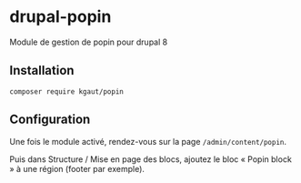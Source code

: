 # drupal-popin
Module de gestion de popin pour drupal 8

## Installation

```
composer require kgaut/popin
```

## Configuration
Une fois le module activé, rendez-vous sur la page `/admin/content/popin`.

Puis dans Structure / Mise en page des blocs, ajoutez le bloc « Popin block » à une région (footer par exemple).
